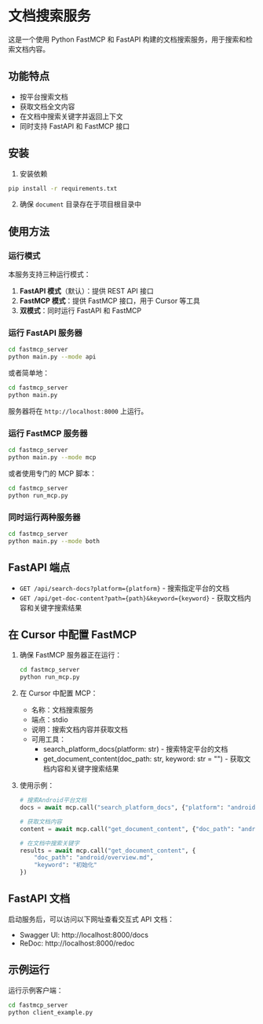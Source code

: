 # 文档搜索服务

这是一个使用 Python FastMCP 和 FastAPI 构建的文档搜索服务，用于搜索和检索文档内容。

## 功能特点

- 按平台搜索文档
- 获取文档全文内容
- 在文档中搜索关键字并返回上下文
- 同时支持 FastAPI 和 FastMCP 接口

## 安装

1. 安装依赖

```bash
pip install -r requirements.txt
```

2. 确保 `document` 目录存在于项目根目录中

## 使用方法

### 运行模式

本服务支持三种运行模式：

1. **FastAPI 模式**（默认）：提供 REST API 接口
2. **FastMCP 模式**：提供 FastMCP 接口，用于 Cursor 等工具
3. **双模式**：同时运行 FastAPI 和 FastMCP

### 运行 FastAPI 服务器

```bash
cd fastmcp_server
python main.py --mode api
```

或者简单地：

```bash
cd fastmcp_server
python main.py
```

服务器将在 `http://localhost:8000` 上运行。

### 运行 FastMCP 服务器

```bash
cd fastmcp_server
python main.py --mode mcp
```

或者使用专门的 MCP 脚本：

```bash
cd fastmcp_server
python run_mcp.py
```

### 同时运行两种服务器

```bash
cd fastmcp_server
python main.py --mode both
```

## FastAPI 端点

- `GET /api/search-docs?platform={platform}` - 搜索指定平台的文档
- `GET /api/get-doc-content?path={path}&keyword={keyword}` - 获取文档内容和关键字搜索结果

## 在 Cursor 中配置 FastMCP

1. 确保 FastMCP 服务器正在运行：
   ```bash
   cd fastmcp_server
   python run_mcp.py
   ```

2. 在 Cursor 中配置 MCP：
   - 名称：文档搜索服务
   - 端点：stdio
   - 说明：搜索文档内容并获取文档
   - 可用工具：
     - search_platform_docs(platform: str) - 搜索特定平台的文档
     - get_document_content(doc_path: str, keyword: str = "") - 获取文档内容和关键字搜索结果

3. 使用示例：
   ```python
   # 搜索Android平台文档
   docs = await mcp.call("search_platform_docs", {"platform": "android"})
   
   # 获取文档内容
   content = await mcp.call("get_document_content", {"doc_path": "android/overview.md"})
   
   # 在文档中搜索关键字
   results = await mcp.call("get_document_content", {
       "doc_path": "android/overview.md", 
       "keyword": "初始化"
   })
   ```

## FastAPI 文档

启动服务后，可以访问以下网址查看交互式 API 文档：

- Swagger UI: http://localhost:8000/docs
- ReDoc: http://localhost:8000/redoc

## 示例运行

运行示例客户端：

```bash
cd fastmcp_server
python client_example.py
``` 